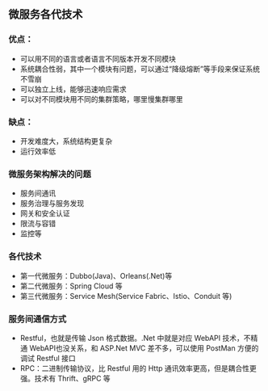 ## 微服务各代技术 ##
### 优点： ###
* 可以用不同的语言或者语言不同版本开发不同模块
* 系统耦合性弱，其中一个模块有问题，可以通过“降级熔断”等手段来保证系统不雪崩
* 可以独立上线，能够迅速响应需求
* 可以对不同模块用不同的集群策略，哪里慢集群哪里

### 缺点： ###
* 开发难度大，系统结构更复杂
* 运行效率低

### 微服务架构解决的问题 ###
* 服务间通讯
* 服务治理与服务发现
* 网关和安全认证
* 限流与容错
* 监控等

### 各代技术 ###
* 第一代微服务：Dubbo(Java)、Orleans(.Net)等
* 第二代微服务：Spring Cloud 等
* 第三代微服务：Service Mesh(Service Fabric、Istio、Conduit 等)

### 服务间通信方式 ###
* Restful，也就是传输 Json 格式数据。.Net 中就是对应 WebAPI 技术，不精通 WebAPI也没关系，和 ASP.Net MVC 差不多，可以使用 PostMan 方便的调试 Restful 接口
* RPC：二进制传输协议，比 Restful 用的 Http 通讯效率更高，但是耦合性更强。技术有 Thrift、gRPC 等
